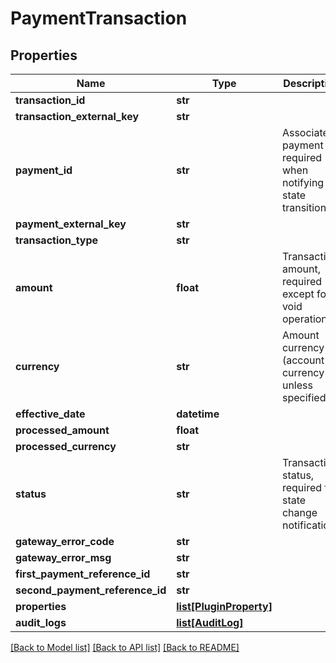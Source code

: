 # PaymentTransaction

## Properties
Name | Type | Description | Notes
------------ | ------------- | ------------- | -------------
**transaction_id** | **str** |  | [optional] 
**transaction_external_key** | **str** |  | [optional] 
**payment_id** | **str** | Associated payment id, required when notifying state transitions | [optional] 
**payment_external_key** | **str** |  | [optional] 
**transaction_type** | **str** |  | [optional] 
**amount** | **float** | Transaction amount, required except for void operations | [optional] 
**currency** | **str** | Amount currency (account currency unless specified) | [optional] 
**effective_date** | **datetime** |  | [optional] 
**processed_amount** | **float** |  | [optional] 
**processed_currency** | **str** |  | [optional] 
**status** | **str** | Transaction status, required for state change notifications | [optional] 
**gateway_error_code** | **str** |  | [optional] 
**gateway_error_msg** | **str** |  | [optional] 
**first_payment_reference_id** | **str** |  | [optional] 
**second_payment_reference_id** | **str** |  | [optional] 
**properties** | [**list[PluginProperty]**](PluginProperty.md) |  | [optional] 
**audit_logs** | [**list[AuditLog]**](AuditLog.md) |  | [optional] 

[[Back to Model list]](../README.md#documentation-for-models) [[Back to API list]](../README.md#documentation-for-api-endpoints) [[Back to README]](../README.md)

